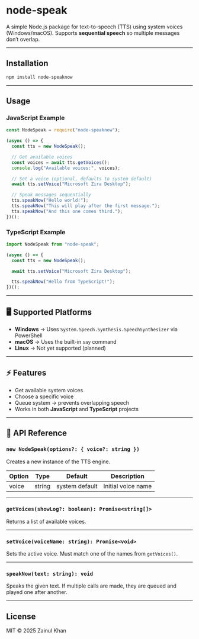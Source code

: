# node-speak

A simple Node.js package for text-to-speech (TTS) using system voices (Windows/macOS).
Supports **sequential speech** so multiple messages don’t overlap.

---

## Installation

```bash
npm install node-speaknow
```

---

## Usage

### JavaScript Example

```js
const NodeSpeak = require("node-speaknow");

(async () => {
  const tts = new NodeSpeak();

  // Get available voices
  const voices = await tts.getVoices();
  console.log("Available voices:", voices);

  // Set a voice (optional, defaults to system default)
  await tts.setVoice("Microsoft Zira Desktop");

  // Speak messages sequentially
  tts.speakNow("Hello world!");
  tts.speakNow("This will play after the first message.");
  tts.speakNow("And this one comes third.");
})();
```

### TypeScript Example

```ts
import NodeSpeak from "node-speak";

(async () => {
  const tts = new NodeSpeak();

  await tts.setVoice("Microsoft Zira Desktop");

  tts.speakNow("Hello from TypeScript!");
})();
```

---

## 🖥️ Supported Platforms

* **Windows** → Uses `System.Speech.Synthesis.SpeechSynthesizer` via PowerShell
* **macOS** → Uses the built-in `say` command
* **Linux** → Not yet supported (planned)

---

## ⚡ Features

* Get available system voices
* Choose a specific voice
* Queue system → prevents overlapping speech
* Works in both **JavaScript** and **TypeScript** projects

---

## 📖 API Reference

### `new NodeSpeak(options?: { voice?: string })`

Creates a new instance of the TTS engine.

| Option | Type   | Default        | Description        |
| ------ | ------ | -------------- | ------------------ |
| voice  | string | system default | Initial voice name |

---

### `getVoices(showLog?: boolean): Promise<string[]>`

Returns a list of available voices.

---

### `setVoice(voiceName: string): Promise<void>`

Sets the active voice. Must match one of the names from `getVoices()`.

---

### `speakNow(text: string): void`

Speaks the given text. If multiple calls are made, they are queued and played one after another.

---

## License

MIT © 2025 Zainul Khan
